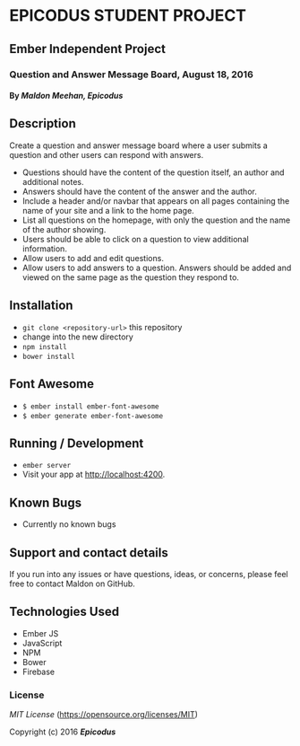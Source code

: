 # EPICODUS STUDENT PROJECT

## Ember  Independent Project

### Question and Answer Message Board, August 18, 2016

#### By _**Maldon Meehan, Epicodus**_

## Description

Create a question and answer message board where a user submits a question and other users can respond with answers.

* Questions should have the content of the question itself, an author and additional notes.
* Answers should have the content of the answer and the author.
* Include a header and/or navbar that appears on all pages containing the name of your site and a link to the home page.
* List all questions on the homepage, with only the question and the name of the author showing.
* Users should be able to click on a question to view additional information.
* Allow users to add and edit questions.
* Allow users to add answers to a question. Answers should be added and viewed on the same page as the question they respond to.

## Installation

* `git clone <repository-url>` this repository
* change into the new directory
* `npm install`
* `bower install`

## Font Awesome

* `$ ember install ember-font-awesome`
* `$ ember generate ember-font-awesome`

## Running / Development

* `ember server`
* Visit your app at [http://localhost:4200](http://localhost:4200).

## Known Bugs

* Currently no known bugs

## Support and contact details

If you run into any issues or have questions, ideas, or concerns, please feel free to contact Maldon on GitHub.

## Technologies Used

* Ember JS
* JavaScript
* NPM
* Bower
* Firebase

### License

*MIT License*
(https://opensource.org/licenses/MIT)

Copyright (c) 2016 **_Epicodus_**
